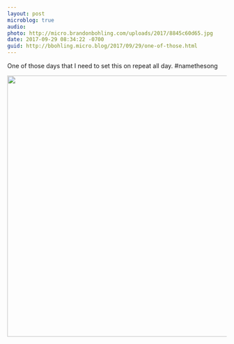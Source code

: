 ```yaml
---
layout: post
microblog: true
audio: 
photo: http://micro.brandonbohling.com/uploads/2017/8845c60d65.jpg
date: 2017-09-29 08:34:22 -0700
guid: http://bbohling.micro.blog/2017/09/29/one-of-those.html
---
```

One of those days that I need to set this on repeat all day. #namethesong 

<img src="http://micro.brandonbohling.com/uploads/2017/8845c60d65.jpg" width="599" height="600" />
